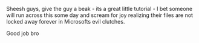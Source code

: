 Sheesh guys, give the guy a beak - its a great little tutorial - I bet someone will run across this some day and scream for joy realizing their files are not locked away forever in Microsofts evil clutches.  
  
Good job bro
